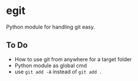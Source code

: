 # egit

Python module for handling git easy.

## To Do

* How to use git from anywhere for a target folder
* Python module as global cmd
* use `git add -A` instead of `git add .`